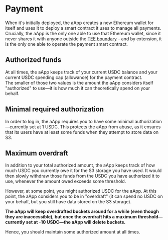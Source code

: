 # Payment

When it's initially deployed, the aApp creates a new Ethereum wallet for itself and uses it to deploy a smart contract it uses to manage all payments. Crucially, the aApp is the only one able to use that Ethereum wallet, since it never shares it with anyone outside the [TEE boundary](./ATTESTATION.md) - and by extension, it is the only one able to operate the payment smart contract.

## Authorized funds

At all times, the aApp keeps track of your current USDC balance and your current USDC spending cap (allowance) for the payment contract.  
The smaller of those two values is the amount the aApp considers itself "authorized" to use—it is how much it can theoretically spend on your behalf.

## Minimal required authorization

In order to log in, the aApp requires you to have some minimal authorization—currently set at 1 USDC. This protects the aApp from abuse, as it ensures that its users have at least some funds when they attempt to store data on S3.

## Maximum overdraft

In addition to your total authorized amount, the aApp keeps track of how much USDC you currently owe it for the S3 storage you have used. It would then slowly withdraw those funds from the USDC you have authorized it to use, whenever the amount owed exceeds some threshold.

However, at some point, you might authorized USDC for the aApp. At this point, the aApp considers you to be in "overdraft" (it can spend no USDC on your behalf, but you still have data stored on the S3 storage).

**The aApp will keep overdrafted buckets around for a while (even though they are inaccessible), but once the overdraft hits a maximum threshold—currently set at -10 USDC—the aApp will delete buckets.**

Hence, you should maintain some authorized amount at all times.
